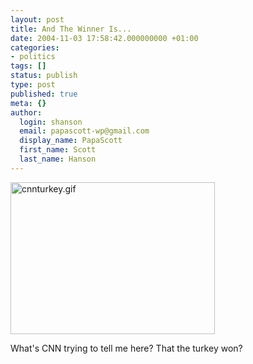```yaml
---
layout: post
title: And The Winner Is...
date: 2004-11-03 17:58:42.000000000 +01:00
categories:
- politics
tags: []
status: publish
type: post
published: true
meta: {}
author:
  login: shanson
  email: papascott-wp@gmail.com
  display_name: PapaScott
  first_name: Scott
  last_name: Hanson
---
```

<p><a title="CNN.com Election 2004 - U.S. President" href="http://www.cnn.com/ELECTION/2004/pages/results/president/"><img alt="cnnturkey.gif" src="http://www.papascott.de/archives/fotos/cnnturkey.gif" width="327" height="243" border="0" /></a></p>
<p>What's CNN trying to tell me here? That the turkey won?</p>
